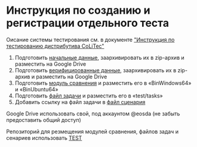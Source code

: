 # Инструкция по созданию и регистрации отдельного теста

Оисание системы тестирования см. в документе ["Инструкция по тестированию дистрибутива CoLiTec"](test-instructions.md)

1. Подготовить [начальные данные](test-instructions.md#данные), заархивировать их в zip-архив и разместить на Google Drive
2. Подготовить [верифицированные данные](test-instructions.md#данные), заархивировать их в zip-архив и разместить на Google Drive
3. Подготовить [модуль сравнения](test-instructions.md#модули-сравнения) и разместить его в «BinWindows64» и «BinUbuntu64»
4. Подготовить [файл задачи](test-instructions.md#задачи) и разместить его в «test/tasks»
5. Добавить ссылку на файл задачи в [файл сценария](test-instructions.md#сценарии)

Google Drive использовать свой, под аккаунтом @eosda (не забыть предоставить общий доступ)

Репозиторий для резмещения модулей сравнения, файлов задач и сенариев использовать [TEST](https://subversion.assembla.com/svn/colitecclosed.test/trunk)
